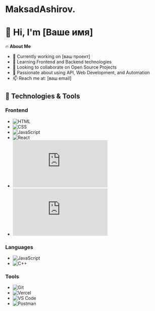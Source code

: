 # MaksadAshirov.
# 👋 Hi, I'm [Ваше имя]  

🔥 **About Me**  
- 🌱 Currently working on [ваш проект]  
- 🌱 Learning Frontend and Backend technologies  
- 🤝 Looking to collaborate on Open Source Projects  
- 🚀 Passionate about using API, Web Development, and Automation  
- 📫 Reach me at: [ваш email]  

## 🚀 Technologies & Tools  

### Frontend  
- ![HTML](https://img.shields.io/badge/-HTML-HTML?style=flat&logo=html5)  
- ![CSS](https://img.shields.io/badge/-CSS-CSS?style=flat&logo=css3)  
- ![JavaScript](https://img.shields.io/badge/-JavaScript-JS?style=flat&logo=javascript)  
- ![React](https://img.shields.io/badge/-React-React?style=flat&logo=react)  
- ![Next.js](https://img.shields.io/badge/-Next.js-Next.js?style=flat&logo=next.js)  
- ![Vue.js](https://img.shields.io/badge/-Vue.js-Vue.js?style=flat&logo=vue.js)  

### Languages  
- ![JavaScript](https://img.shields.io/badge/-JavaScript-JS?style=flat&logo=javascript)  
- ![C++](https://img.shields.io/badge/-C++-C++?style=flat&logo=c)  

### Tools  
- ![Git](https://img.shields.io/badge/-Git-Git?style=flat&logo=git)  
- ![Vercel](https://img.shields.io/badge/-Vercel-Vercel?style=flat&logo=vercel)  
- ![VS Code](https://img.shields.io/badge/-VS%20Code-VSCode?style=flat&logo=visualstudio)  
- ![Postman](https://img.shields.io/badge/-Postman-Postman?style=flat&logo=postman)  
